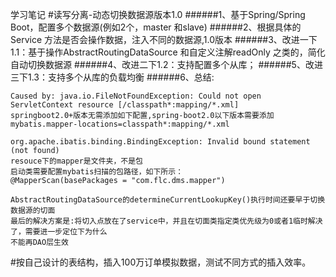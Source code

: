 学习笔记
#读写分离-动态切换数据源版本1.0
######1、基于Spring/Spring Boot，配置多个数据源(例如2个，master 和slave)
######2、根据具体的Service 方法是否会操作数据，注入不同的数据源,1.0版本
######3、改进一下1.1：基于操作AbstractRoutingDataSource 和自定义注解readOnly 之类的，简化自动切换数据源
######4、改进二下1.2：支持配置多个从库；
######5、改进三下1.3：支持多个从库的负载均衡
######6、总结:
```
Caused by: java.io.FileNotFoundException: Could not open ServletContext resource [/classpath*:mapping/*.xml]
springboot2.0+版本无需添加如下配置,spring-boot2.0以下版本需要添加
mybatis.mapper-locations=classpath*:mapping/*.xml

```

```
org.apache.ibatis.binding.BindingException: Invalid bound statement (not found)
resouce下的mapper是文件夹，不是包
启动类需要配置mybatis扫描的包路径，如下所示：
@MapperScan(basePackages = "com.flc.dms.mapper")
```

```
AbstractRoutingDataSource的determineCurrentLookupKey()执行时间还要早于切换数据源的切面
最后的解决方案是:将切入点放在了service中，并且在切面类指定类优先级为0或者1临时解决了，需要进一步定位下为什么
不能再DAO层生效
```

#按自己设计的表结构，插入100万订单模拟数据，测试不同方式的插入效率。